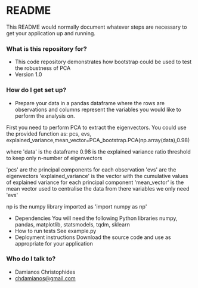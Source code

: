 # README #

This README would normally document whatever steps are necessary to get your application up and running.

### What is this repository for? ###

* This code repository demonstrates how bootstrap could be used to test the robustness of PCA
* Version 1.0

### How do I get set up? ###
* Prepare your data in a pandas dataframe where the rows are observations and columns represent the variables you would like to perform the analysis on.

First you need to perform PCA to extract the eigenvectors. 
You could use the provided function as:
pcs, evs, explained_variance,mean_vector=PCA_bootstrap.PCA(np.array(data),0.98)

where 'data' is the dataframe 
0.98 is the explained variance ratio threshold to keep only n-number of eigenvectors

'pcs' are the principal components for each observation
'evs' are the eigenvectors
'explained_variance' is the vector with the cumulative values of explained variance for each principal component
'mean_vector' is the mean vector used to centralise the data
from there variables we only need 'evs'

np is the numpy library imported as 'import numpy as np'

* Dependencies
You will need the following Python libraries
numpy, pandas, matplotlib, statsmodels, tqdm, sklearn
* How to run tests
See example.py 
* Deployment instructions
Download the source code and use as appropriate for your application

### Who do I talk to? ###
* Damianos Christophides
* chdamianos@gmail.com
